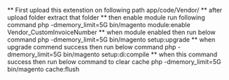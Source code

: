 **  First upload this extenstion on following path app/code/Vendor/
** after upload folder extract that folder
** then enable module run following command 
php -dmemory_limit=5G bin/magento module:enable Vendor_CustomInvoiceNumber
** when module enabled then run below command
php -dmemory_limit=5G bin/magento setup:upgrade
** when upgrade commend success then run below command
php -dmemory_limit=5G bin/magento setup:di:compile
** when this command success then run below command to clear cache
php -dmemory_limit=5G bin/magento cache:flush

